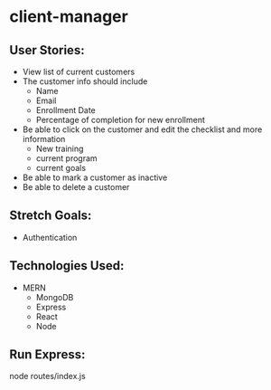 # client-manager

## User Stories:
* View list of current customers
* The customer info should include
	* Name
	* Email
	* Enrollment Date
	* Percentage of completion for new enrollment 
* Be able to click on the customer and edit the checklist and more information
	* New training
	* current program
	* current goals
* Be able to mark a customer as inactive
* Be able to delete a customer 

## Stretch Goals:
* Authentication

## Technologies Used:
* MERN
	* MongoDB
	* Express
	* React
	* Node

## Run Express:

node routes/index.js

